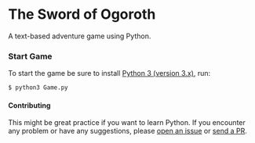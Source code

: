 # The Sword of Ogoroth

A text-based adventure game using Python.

### Start Game
To start the game be sure to install [Python 3 (version 3.x)](https://www.python.org/downloads/), run:
```bash
$ python3 Game.py
```

#### Contributing

This might be great practice if you want to learn Python. If you encounter any problem or have any suggestions, please [open an issue](https://github.com/rohanaurora/The-Sword-of-Ogoroth/issues) or [send a PR](https://github.com/rohanaurora/The-Sword-of-Ogoroth/pulls).

